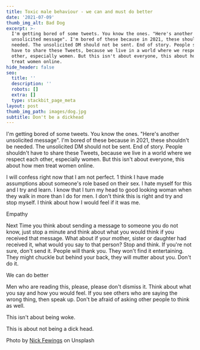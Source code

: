 ```yaml
---
title: Toxic male behaviour - we can and must do better
date: '2021-07-09'
thumb_img_alt: Bad Dog
excerpt: >-
  I'm getting bored of some tweets. You know the ones. "Here's another
  unsolicited message". I'm bored of these because in 2021, these shouldn't be
  needed. The unsolicited DM should not be sent. End of story. People shouldn't
  have to share these Tweets, because we live in a world where we respect each
  other, especially women. But this isn't about everyone, this about how men
  treat women online.
hide_header: false
seo:
  title: ''
  description: ''
  robots: []
  extra: []
  type: stackbit_page_meta
layout: post
thumb_img_path: images/dog.jpg
subtitle: Don't be a dickhead
---
```

I'm getting bored of some tweets. You know the ones. "Here's another unsolicited message". I'm bored of these because in 2021, these shouldn't be needed. The unsolicited DM should not be sent. End of story. People shouldn't have to share these Tweets, because we live in a
world where we respect each other, especially women. But this isn't about everyone, this about
how men treat women online.

I will confess right now that l am not perfect. 1 think I have made assumptions about someone's role based on their sex. l hate myself for this and l try and learn. I know that I turn my head to good looking woman when they walk in more than l do for men. I don't think this is right and
try and stop myself. l think about how I would feel if it was me.

Empathy

Next Time you think about sending a message to someone you do not know, just stop a minute and think about what you would think if you received that message. What about if your mother, sister or daughter had received it, what would you say to that person? Stop and think. If you're not sure, don't send it. People will thank you. They won't find it entertaining. They might chuckle but behind your back, they will mutter about you. Don't do it.

We can do better

Men who are reading this, please, please don't dismiss it. Think about what you say and how you would feel. If you see others who are saying the wrong thing, then speak up. Don't be afraid of asking other people to think as well. 

This isn't about being woke.

This is about not being a dick head.


Photo by [Nick Fewings](https://unsplash.com/@jannerboy62) on Unsplash 

